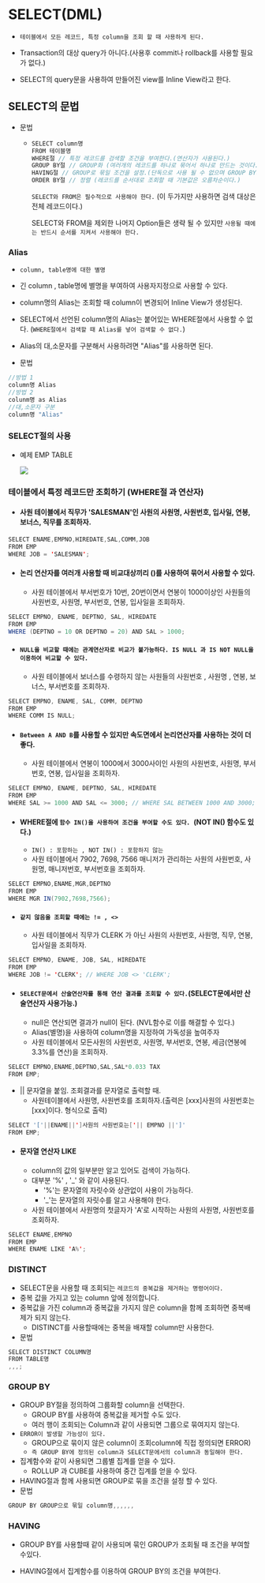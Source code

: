 # SELECT(DML)

* `테이블에서 모든 레코드, 특정 column을 조회 할 때 사용하게 된다.`

* Transaction의 대상 query가 아니다.(사용후 commit나 rollback를 사용할 필요가 없다.)

* SELECT의 query문을 사용하여 만들어진 view를 Inline View라고 한다.

  

## SELECT의 문법

* 문법

  * ```java
    SELECT column명
    FROM 테이블명
    WHERE절 // 특정 레코드를 검색할 조건을 부여한다.(연산자가 사용된다.)
    GROUP BY절 // GROUP화 (여러개의 레코드를 하나로 묶어서 하나로 만드는 것이다.)
    HAVING절 // GROUP로 묶일 조건을 설정.(단독으로 사용 될 수 없으며 GROUP BY와 같이 사용되어야 한다.)
    ORDER BY절 // 정렬 (레코드를 순서대로 조회할 때 기본값은 오름차순이다.)
    ```

    `SELECT와 FROM은 필수적으로 사용해야 한다.` (이 두가지만 사용하면 검색 대상은 전체 레코드이다.)

    SELECT와 FROM을 제외한 나머지 Option들은 생략 될 수 있지만 `사용될 때에는 반드시 순서를 지켜서 사용해야 한다.`

### Alias

* `column, table명에 대한 별명`
* 긴 column , table명에 별명을 부여하여 사용자지정으로 사용할 수 있다.
* column명의 Alias는 조회할 때 column이 변경되어 Inline View가 생성된다.
* SELECT에서 선언된 column명의 Alias는 붙어있는 WHERE절에서 사용할 수 없다. (`WHERE절에서 검색할 때 Alias를 넣어 검색할 수 없다.`) 
* Alias의 대,소문자를 구분해서 사용하려면 "Alias"를 사용하면 된다.

* 문법

```java
//방법 1
column명 Alias
//방법 2
colunm명 as Alias
//대,소문자 구분
column명 "Alias"
```



### SELECT절의 사용

* 예제 EMP TABLE

  

  ![](https://user-images.githubusercontent.com/74294325/102292473-900ff880-3f88-11eb-88b3-e0530ed52678.png)



### 테이블에서 특정 레코드만 조회하기 (WHERE절 과 연산자)

* #### 사원 테이블에서 직무가 'SALESMAN'인  사원의 사원명, 사원번호, 입사일, 연봉, 보너스, 직무를 조회하자.

```java
SELECT ENAME,EMPNO,HIREDATE,SAL,COMM,JOB
FROM EMP
WHERE JOB = 'SALESMAN';
```

* #### 논리 연산자를 여러개 사용할 때 비교대상끼리 ()를 사용하여 묶어서 사용할 수 있다.

  * 사원 테이블에서 부서번호가 10번, 20번이면서 연봉이 1000이상인 사원들의 사원번호, 사원명, 부서번호, 연봉, 입사일을 조회하자.

```java
SELECT EMPNO, ENAME, DEPTNO, SAL, HIREDATE
FROM EMP
WHERE (DEPTNO = 10 OR DEPTNO = 20) AND SAL > 1000;
```

* #### `NULL을 비교할 때에는 관계연산자로 비교가 불가능하다. IS NULL 과 IS NOT NULL을 이용하여 비교할 수 있다.`

  * 사원 테이블에서 보너스를 수령하지 않는 사원들의 사원번호 , 사원명 , 연봉, 보너스, 부서번호를 조회하자.

```java
SELECT EMPNO, ENAME, SAL, COMM, DEPTNO
FROM EMP
WHERE COMM IS NULL;
```

* #### `Between A AND B`를 사용할 수 있지만 속도면에서 논리연산자를 사용하는 것이 더 좋다.

  * 사원 테이블에서 연봉이 1000에서 3000사이인 사원의 사원번호, 사원명, 부서번호, 연봉, 입사일을 조회하자.

```java
SELECT EMPNO, ENAME, DEPTNO, SAL, HIREDATE
FROM EMP
WHERE SAL >= 1000 AND SAL <= 3000; // WHERE SAL BETWEEN 1000 AND 3000;
```

* #### WHERE절에 `함수 IN()을 사용하여 조건을 부여할 수도 있다. `(NOT IN() 함수도 있다.)

  * `IN() : 포함하는 , NOT IN() : 포함하지 않는`
  * 사원 테이블에서 7902, 7698, 7566 매니저가 관리하는 사원의 사원번호, 사원명, 매니저번호, 부서번호을 조회하자.

```java
SELECT EMPNO,ENAME,MGR,DEPTNO
FROM EMP
WHERE MGR IN(7902,7698,7566);
```

* ####  `같지 않음을 조회할 때에는 != , <>`

  * 사원 테이블에서 직무가 CLERK 가 아닌 사원의 사원번호, 사원명, 직무, 연봉, 입사일을 조회하자.

```java
SELECT EMPNO, ENAME, JOB, SAL, HIREDATE
FROM EMP
WHERE JOB != 'CLERK'; // WHERE JOB <> 'CLERK';
```

* #### `SELECT문에서 산술연산자를 통해 연산 결과를 조회할 수 있다.`(SELECT문에서만 산술연산자 사용가능.)

  * null은 연산되면 결과가 null이 된다. (NVL함수로 이를 해결할 수 있다.)
  * Alias(별명)을 사용하여 column명을 지정하여 가독성을 높여주자
  * 사원 테이블에서  모든사원의 사원번호, 사원명, 부서번호, 연봉,  세금(연봉에 3.3%를 연산)을 조회하자.

```java
SELECT EMPNO,ENAME,DEPTNO,SAL,SAL*0.033 TAX
FROM EMP;
```

* || 문자열을 붙임. 조회결과를 문자열로 출력할 때.
  * 사원테이블에서 사원명, 사원번호를 조회하자.(출력은 [xxx]사원의 사원번호는[xxx]이다. 형식으로 출력)

```java
SELECT '['||ENAME||']사원의 사원번호는['|| EMPNO ||']'
FROM EMP;
```

* #### 문자열 연산자 LIKE

  * column의 값의 일부분만 알고 있어도 검색이 가능하다.
  * 대부분 '%' , '_'  와 같이 사용된다.
    * '%'는 문자열의 자릿수와 상관없이 사용이 가능하다.
    * '_'는 문자열의 자릿수를 알고 사용해야 한다.
  * 사원 테이블에서 사원명의 첫글자가 'A'로 시작하는 사원의 사원명, 사원번호를 조회하자.

```java
SELECT ENAME,EMPNO
FROM EMP
WHERE ENAME LIKE 'A%';
```


### DISTINCT

* SELECT문을 사용할 때 조회되는 `레코드의 중복값을 제거하는 명령어이다.`
* 중복 값을 가지고 있는 column 앞에 정의합니다.
* 중복값을 가진 column과 중복값을 가지지 않은 column을 함께 조회하면 중복배제가 되지 않는다.
  * DISTINCT를 사용할때에는 중복을 배재할 column만 사용한다.
* 문법

```java
SELECT DISTINCT COLUMN명
FROM TABLE명
,,,;
```


### GROUP BY

* GROUP BY절을 정의하여 그룹화할 column을 선택한다.
  * GROUP BY를 사용하여 중복값을 제거할 수도 있다.
  * 여러 행이 조회되는 Column과 같이 사용되면 그룹으로 묶여지지 않는다.
* `ERROR이 발생할 가능성이 있다.`
  * GROUP으로 묶이지 않은 column이 조회column에 직접 정의되면 ERROR)
  * `즉 GROUP BY에 정의된 column과 SELECT문에서의 column과 동일해야 한다.`
* 집계함수와 같이 사용되면 그룹별 집계를 얻을 수 있다.
  * ROLLUP 과 CUBE를 사용하여 중간 집계를 얻을 수 있다.
* HAVING절과 함께 사용되면 GROUP로 묶을 조건을 설정 할 수 있다.
* 문법

```java
GROUP BY GROUP으로 묶일 column명,,,,,,
```

### HAVING

* GROUP BY를 사용할때 같이 사용되며 묶인 GROUP가 조회될 때 조건을 부여할 수있다.

* HAVING절에서 집계함수를 이용하여 GROUP BY의 조건을 부여한다.





